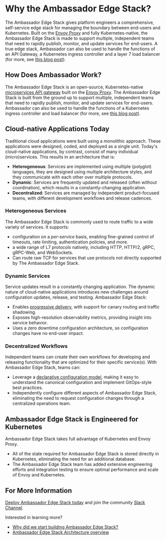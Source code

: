 # Why the Ambassador Edge Stack?

The Ambassador Edge Stack gives platform engineers a comprehensive, self-service edge stack for managing the boundary between end-users and Kubernetes. Built on the [Envoy Proxy](https://www.envoyproxy.io) and fully Kubernetes-native, the Ambassador Edge Stack is made to support multiple, independent teams that need to rapidly publish, monitor, and update services for end-users. A true edge stack, Ambassador can also be used to handle the functions of an API Gateway, a Kubernetes ingress controller and a layer 7 load balancer (for more, see [this blog post](https://blog.getambassador.io/kubernetes-ingress-nodeport-load-balancers-and-ingress-controllers-6e29f1c44f2d)).

## How Does Ambassador Work?

The Ambassador Edge Stack is an open-source, Kubernetes-native [microservices API gateway](microservices-api-gateways) built on the [Envoy Proxy](https://www.envoyproxy.io). The Ambassador Edge Stack is built from the ground up to support multiple, independent teams that need to rapidly publish, monitor, and update services for end-users. Ambassador can also be used to handle the functions of a Kubernetes ingress controller and load balancer (for more, see [this blog post](https://blog.getambassador.io/kubernetes-ingress-nodeport-load-balancers-and-ingress-controllers-6e29f1c44f2d)).

## Cloud-native Applications Today

Traditional cloud applications were built using a monolithic approach. These applications were designed, coded, and deployed as a single unit. Today's cloud-native applications, by contrast, consist of many individual (micro)services. This results in an architecture that is:

* __Heterogeneous__: Services are implemented using multiple (polyglot) languages, they are designed using multiple architecture styles, and they communicate with each other over multiple protocols.
* __Dynamic__: Services are frequently updated and released (often without coordination), which results in a constantly-changing application.
* __Decentralized__: Services are managed by independent product-focused teams, with different development workflows and release cadences.

### Heterogeneous Services

The Ambassador Edge Stack is commonly used to route traffic to a wide variety of services. It supports:

* configuration on a *per-service* basis, enabling fine-grained control of timeouts, rate limiting, authentication policies, and more.
* a wide range of L7 protocols natively, including HTTP, HTTP/2, gRPC, gRPC-Web, and WebSockets.
* Can route raw TCP for services that use protocols not directly supported by The Ambassador Edge Stack.

### Dynamic Services

Service updates result in a constantly changing application. The dynamic nature of cloud-native applications introduces new challenges around configuration updates, release, and testing. Ambassador Edge Stack:

* Enables [progressive delivery](../topics/concepts/progressive-delivery), with support for canary routing and traffic shadowing.
* Exposes high-resolution observability metrics, providing insight into service behavior.
* Uses a zero downtime configuration architecture, so configuration changes have no end-user impact.

### Decentralized Workflows

Independent teams can create their own workflows for developing and releasing functionality that are optimized for their specific service(s). With Ambassador Edge Stack, teams can:

* Leverage a [declarative configuration model](../topics/concepts/gitops-continuous-delivery), making it easy to understand the canonical configuration and implement GitOps-style best practices.
* Independently configure different aspects of Ambassador Edge Stack, eliminating the need to request configuration changes through a centralized operations team.

## Ambassador Edge Stack is Engineered for Kubernetes

Ambassador Edge Stack takes full advantage of Kubernetes and Envoy Proxy.

* All of the state required for Ambassador Edge Stack is stored directly in Kubernetes, eliminating the need for an additional database.
* The Ambassador Edge Stack team has added extensive engineering efforts and integration testing to ensure optimal performance and scale of Envoy and Kubernetes.

## For More Information

[Deploy Ambassador Edge Stack today](../tutorials/getting-started) and join the community [Slack Channel](https://d6e.co/slack).

Interested in learning more?

* [Why did we start building Ambassador Edge Stack?](https://blog.getambassador.io/building-ambassador-an-open-source-api-gateway-on-kubernetes-and-envoy-ed01ed520844)
* [Ambassador Edge Stack Architecture overview](../topics/concepts/architecture)

<GoogleStructuredData/>